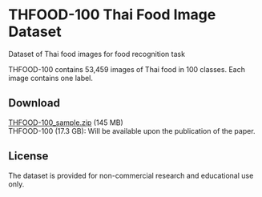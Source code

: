 # THFOOD-100 Thai Food Image Dataset
Dataset of Thai food images for food recognition task 

THFOOD-100 contains 53,459 images of Thai food in 100 classes. Each image contains one label.

## Download
[THFOOD-100_sample.zip](https://drive.google.com/file/d/1Yju46kBptcURRkNfQtgjWNXt_RvDqbIP/view?usp=sharing) (145 MB)\
THFOOD-100 (17.3 GB): Will be available upon the publication of the paper.

## License
The dataset is provided for non-commercial research and educational use only.
